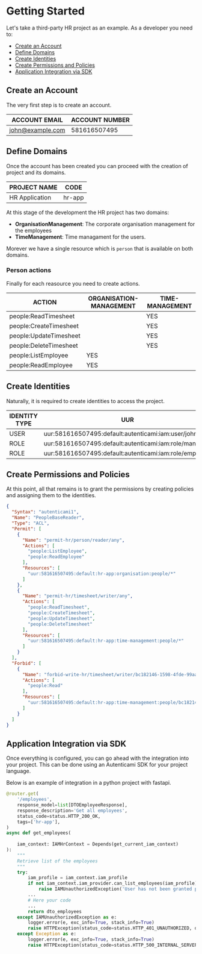 # Getting Started

Let's take a third-party HR project as an example. As a developer you need to:

- [Create an Account](#create-an-account)
- [Define Domains](#define-domains)
- [Create Identities](#create-identities)
- [Create Permissions and Policies](#create-permissions-and-policies)
- [Application Integration via SDK](#application-integration-via-sdk)

## Create an Account

The very first step is to create an account.

| ACCOUNT EMAIL    | ACCOUNT NUMBER |
|------------------|----------------|
| john@example.com | 581616507495   |

## Define Domains

Once the account has been created you can proceed with the creation of project and its domains.

| PROJECT NAME | CODE   |
|------------------|--------|
| HR Application   | hr-app |

At this stage of the development the HR project has two domains:

- **OrganisationManagement**: The corporate organisation management for the employees
- **TimeManagement**: Time managament for the users.

Morever we have a single resource which is `person` that is available on both domains.

### Person actions

Finally for each reasource you need to create actions.

| ACTION                    | ORGANISATION-MANAGEMENT | TIME-MANAGEMENT         |
|---------------------------|-------------------------|-------------------------|
| people:ReadTimesheet      |                         | YES                     |
| people:CreateTimesheet    |                         | YES                     |
| people:UpdateTimesheet    |                         | YES                     |
| people:DeleteTimesheet    |                         | YES                     |
| people:ListEmployee       | YES                     |                         |
| people:ReadEmployee       | YES                     |                         |

## Create Identities

Naturally, it is required to create identities to access the project.

| IDENTITY TYPE | UUR                                                         |
|---------------|-------------------------------------------------------------|
| USER          | uur:581616507495:default:autenticami:iam:user/john    |
| ROLE          | uur:581616507495:default:autenticami:iam:role/manager   |
| ROLE          | uur:581616507495:default:autenticami:iam:role/employee  |

## Create Permissions and Policies

At this point, all that remains is to grant the permissions by creating policies and assigning them to the identities.

```json linenums="1"
{
  "Syntax": "autenticami1",
  "Name": "PeopleBaseReader",
  "Type": "ACL",
  "Permit": [
    {
      "Name": "permit-hr/person/reader/any",
      "Actions": [
        "people:ListEmployee",
        "people:ReadEmployee"
      ],
      "Resources": [
        "uur:581616507495:default:hr-app:organisation:people/*"
      ]
    },
    {
      "Name": "permit-hr/timesheet/writer/any",
      "Actions": [
        "people:ReadTimesheet",
        "people:CreateTimesheet",
        "people:UpdateTimesheet",
        "people:DeleteTimesheet"
      ],
      "Resources": [
        "uur:581616507495:default:hr-app:time-management:people/*"
      ]
    }
  ],
  "Forbid": [
    {
      "Name": "forbid-write-hr/timesheet/writer/bc182146-1598-4fde-99aa-b2d4d08bc1e2",
      "Actions": [
        "people:Read"
      ],
      "Resources": [
        "uur:581616507495:default:hr-app:time-management:people/bc182146-1598-4fde-99aa-b2d4d08bc1e2"
      ]
    }
  ]
}
```

## Application Integration via SDK

Once everything is configured, you can go ahead with the integration into your project.
This can be done using an Autenticami SDK for your project language.

Below is an example of integration in a python project with fastapi.

``` py linenums="1" hl_lines="17 18"
@router.get(
    '/employees',
    response_model=list[DTOEmployeeResponse],
    response_description='Get all employees',
    status_code=status.HTTP_200_OK,
    tags=['hr-app'],
)
async def get_employees(
   
    iam_context: IAMHrContext = Depends(get_current_iam_context)
):
    """
    Retrieve list of the employees
    """
    try:
        iam_profile = iam_context.iam_profile
        if not iam_context.iam_provider.can_list_employees(iam_profile):
            raise IAMUnauthorizedException('User has not been granted permissions to list employees')
        ...
        # Here your code
        ...
        return dto_employees
    except IAMUnauthorizedException as e:
        logger.error(e, exc_info=True, stack_info=True)
        raise HTTPException(status_code=status.HTTP_401_UNAUTHORIZED, detail=e.args[0])
    except Exception as e:
        logger.error(e, exc_info=True, stack_info=True)
        raise HTTPException(status_code=status.HTTP_500_INTERNAL_SERVER_ERROR, detail='Internal Server Error')
```
